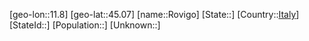 ﻿---
location: [45.07,11.8]
type: City
tags:
- geo/City


SpocWebEntityId: 33810
isDeleted: false
confidential: public

---
[geo-lon::11.8]
[geo-lat::45.07]
[name::Rovigo]
[State::]
[Country::[Italy](geo/Continent/Europe/Italy.md)]
[StateId::]
[Population::]
[Unknown::]

